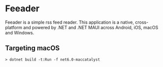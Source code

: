 # Feeader

Feeader is a simple rss feed reader. This application is a native, cross-platform and powered by .NET and .NET MAUI across Android, iOS, macOS and Windows. 


## Targeting macOS

```
> dotnet build -t:Run -f net6.0-maccatalyst
```